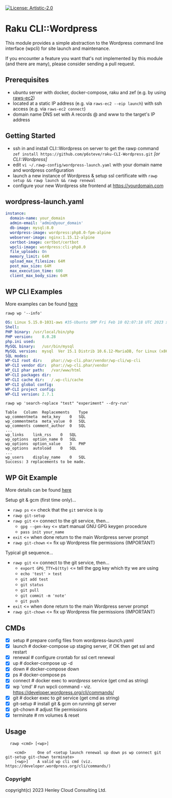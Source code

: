 [![License: Artistic-2.0](https://img.shields.io/badge/License-Artistic%202.0-0298c3.svg)](https://opensource.org/licenses/Artistic-2.0)

# Raku CLI::Wordpress

This module provides a simple abstraction to the Wordpress command line interface (wpcli) for site launch and maintenance.

If you encounter a feature you want that's not implemented by this module (and there are many), please consider sending a pull request.

## Prerequisites
- ubuntu server with docker, docker-compose, raku and zef (e.g. by using [raws-ec2](https://github.com/p6steve/raku-CLI-AWS-EC2-Simple))
- located at a static IP address (e.g. via ```raws-ec2 --eip launch```) with ssh access (e.g. via ```raws-ec2 connect```)
- domain name DNS set with A records @ and www to the target's IP address

## Getting Started
- ssh in and install CLI::Wordpress on server to get the rawp command ```zef install https://github.com/p6steve/raku-CLI-Wordpress.git``` _[or CLI::Wordpress]_
- edit ```vi ~/.rawp-config/wordpress-launch.yaml``` with your domain name and wordpress configuration
- launch a new instance of Wordpress & setup ssl certificate with ```rawp setup && rawp launch && rawp renewal```
- configure your new Wordpress site frontend at https://yourdomain.com

## wordpress-launch.yaml
```yaml
instance:
  domain-name: your_domain
  admin-email: 'admin@your_domain'
  db-image: mysql:8.0
  wordpress-image: wordpress:php8.0-fpm-alpine
  webserver-image: nginx:1.15.12-alpine
  certbot-image: certbot/certbot
  wpcli-image: wordpress:cli-php8.0
  file_uploads: On
  memory_limit: 64M
  upload_max_filesize: 64M
  post_max_size: 64M
  max_execution_time: 600
  client_max_body_size: 64M
```

## WP CLI Examples
More examples can be found [here](./literature/wpcli.md)

```rawp wp '--info'```

```yaml
OS:	Linux 5.15.0-1031-aws #35-Ubuntu SMP Fri Feb 10 02:07:18 UTC 2023 x86_64
Shell:	
PHP binary:	/usr/local/bin/php
PHP version:	8.0.28
php.ini used:	
MySQL binary:	/usr/bin/mysql
MySQL version:	mysql  Ver 15.1 Distrib 10.6.12-MariaDB, for Linux (x86_64) using readline 5.1
SQL modes:	
WP-CLI root dir:	phar://wp-cli.phar/vendor/wp-cli/wp-cli
WP-CLI vendor dir:	phar://wp-cli.phar/vendor
WP_CLI phar path:	/var/www/html
WP-CLI packages dir:	
WP-CLI cache dir:	/.wp-cli/cache
WP-CLI global config:	
WP-CLI project config:	
WP-CLI version:	2.7.1
```

```rawp wp 'search-replace "test" "experiment" --dry-run'```

```text
Table	Column	Replacements	Type
wp_commentmeta	meta_key	0	SQL
wp_commentmeta	meta_value	0	SQL
wp_comments	comment_author	0	SQL
...
wp_links	link_rss	0	SQL
wp_options	option_name	0	SQL
wp_options	option_value	3	PHP
wp_options	autoload	0	SQL
...
wp_users	display_name	0	SQL
Success: 3 replacements to be made.
```

## WP Git Example
More details can be found [here](./literature/wpgit.md)

Setup git & gcm (first time only)...
- ```rawp ps``` <= check that the ```git``` service is ```Up```
- ```rawp git-setup```
- ```rawp git``` <= connect to the git service, then...
  - ```gpg --gen-key``` <= start manual GNU GPG keygen procedure
  - ```pass init your_name```
- ```exit``` <= when done return to the main Wordpress server prompt
- ```rawp git-chown``` <= fix up Wordpress file permissions (IMPORTANT)

Typical git sequence...

- ```rawp git``` <= connect to the git service, then...
    - ```export GPG_TTY=$(tty)``` <= tell the gpg key which tty we are using
    - ```echo 'test' > test```
    - ```git add test```
    - ```git status```
    - ```git pull```
    - ```git commit -m 'note'```
    - ```git push```
- ```exit``` <= when done return to the main Wordpress server prompt
- ```rawp git-chown``` <= fix up Wordpress file permissions (IMPORTANT)


## CMDs
- [x] setup       # prepare config files from wordpress-launch.yaml
- [x] launch      # docker-compose up staging server, if OK then get ssl and restart
- [x] renewal     # configure crontab for ssl cert renewal
- [x] up          # docker-compose up -d
- [x] down        # docker-compose down
- [x] ps          # docker-compose ps
- [x] connect     # docker exec to _wordpress_ service (get cmd as string)
- [x] wp 'cmd'    # run wpcli command - viz. https://developer.wordpress.org/cli/commands/
- [x] git         # docker exec to _git_ service (get cmd as string)
- [x] git-setup   # install git & gcm on running git server
- [x] git-chown   # adjust file permissions
- [x] terminate   # rm volumes & reset

## Usage
```
  rawp <cmd> [<wp>]
  
    <cmd>     One of <setup launch renewal up down ps wp connect git git-setup git-chown terminate>
    [<wp>]    A valid wp cli cmd (viz. https://developer.wordpress.org/cli/commands/)
```

### Copyright
copyright(c) 2023 Henley Cloud Consulting Ltd.
